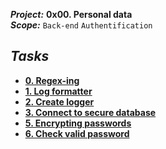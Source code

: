 ***Project:***  **0x00. Personal data**<br />
***Scope:***  ` Back-end ` ` Authentification `<br />
## ***Tasks***
* **[0. Regex-ing](filtered_logger.py)**
* **[1. Log formatter](filtered_logger.py)**
* **[2. Create logger](filtered_logger.py)**
* **[3. Connect to secure database](filtered_logger.py)**
* **[5. Encrypting passwords](encrypt_password.py)**
* **[6. Check valid password](encrypt_password.py)**
